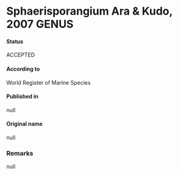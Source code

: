 Sphaerisporangium Ara & Kudo, 2007 GENUS
=======

#### Status
ACCEPTED

#### According to
World Register of Marine Species

#### Published in
null

#### Original name
null

### Remarks
null